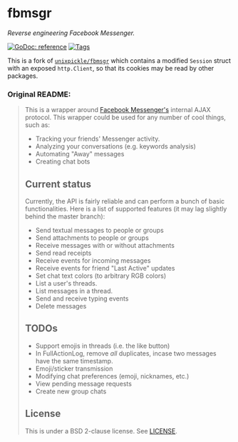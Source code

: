 # fbmsgr

_Reverse engineering Facebook Messenger._

[![GoDoc: reference][godoc-img]][godoc] [![Tags][tags-img]][tags]

This is a fork of [`unixpickle/fbmsgr`](https://github.com/unixpickle/fbmsgr)
which contains a modified `Session` struct with an exposed `http.Client`, so
that its cookies may be read by other packages.

### Original README:

> This is a wrapper around [Facebook Messenger's](https://messenger.com) internal
> AJAX protocol. This wrapper could be used for any number of cool things, such
> as:
>
> - Tracking your friends' Messenger activity.
> - Analyzing your conversations (e.g. keywords analysis)
> - Automating "Away" messages
> - Creating chat bots
>
> ## Current status
>
> Currently, the API is fairly reliable and can perform a bunch of basic
> functionalities. Here is a list of supported features (it may lag slightly
> behind the master branch):
>
> - Send textual messages to people or groups
> - Send attachments to people or groups
> - Receive messages with or without attachments
> - Send read receipts
> - Receive events for incoming messages
> - Receive events for friend "Last Active" updates
> - Set chat text colors (to arbitrary RGB colors)
> - List a user's threads.
> - List messages in a thread.
> - Send and receive typing events
> - Delete messages
>
> ## TODOs
>
> - Support emojis in threads (i.e. the like button)
> - In FullActionLog, remove _all_ duplicates, incase two messages have the same
>   timestamp.
> - Emoji/sticker transmission
> - Modifying chat preferences (emoji, nicknames, etc.)
> - View pending message requests
> - Create new group chats
>
> ## License
>
> This is under a BSD 2-clause license. See [LICENSE](./LICENSE).

[godoc]: https://godoc.org/github.com/stevenxie/fbmsgr
[godoc-img]: https://godoc.org/github.com/stevenxie/fbmsgr?status.svg
[tags]: https://github.com/stevenxie/fbmsgr/tags
[tags-img]: https://img.shields.io/github/tag/stevenxie/fbmsgr.svg
